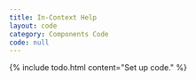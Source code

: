```yaml
---
title: In-Context Help
layout: code
category: Components Code
code: null
---
```


{% include todo.html content="Set up code." %}
